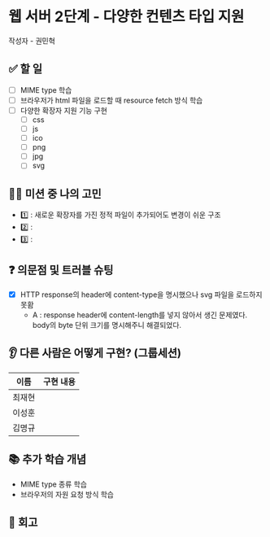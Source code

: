 # 웹 서버 2단계 - 다양한 컨텐츠 타입 지원

작성자 - 권민혁

## ✅ 할 일
- [ ] MIME type 학습
- [ ] 브라우저가 html 파일을 로드할 때 resource fetch 방식 학습
- [ ] 다양한 확장자 지원 기능 구현 
  - [ ] css 
  - [ ] js
  - [ ] ico
  - [ ] png
  - [ ] jpg
  - [ ] svg

## 👨‍💻 미션 중 나의 고민
- 1️⃣ : 새로운 확장자를 가진 정적 파일이 추가되어도 변경이 쉬운 구조
- 2️⃣ :
- 3️⃣ :

## ❓ 의문점 및 트러블 슈팅

- [x] HTTP response의 header에 content-type을 명시했으나 svg 파일을 로드하지 못홤
  - A : response header에 content-length를 넣지 않아서 생긴 문제였다. body의 byte 단위 크기를 명시해주니 해결되었다. 

## 👂 다른 사람은 어떻게 구현? (그룹세션)

| 이름  | 구현 내용                                                                                                                 |
|-----|-----------------------------------------------------------------------------------------------------------------------|
| 최재현 |  |
| 이성훈 |  |
| 김명규 |  |

## 📚 추가 학습 개념
- MIME type 종류 학습
- 브라우저의 자원 요청 방식 학습

## 🧐 회고
